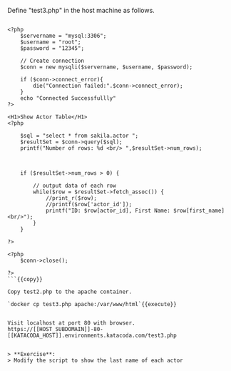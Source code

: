 Define "test3.php" in the host machine as follows.

```

<?php
    $servername = "mysql:3306";
    $username = "root";
    $password = "12345";

    // Create connection
    $conn = new mysqli($servername, $username, $password);

    if ($conn->connect_error){
        die("Connection failed:".$conn->connect_error);
    }
    echo "Connected Successfullly"
?>

<H1>Show Actor Table</H1>
<?php

    $sql = "select * from sakila.actor ";
    $resultSet = $conn->query($sql);
    printf("Number of rows: %d <br/> ",$resultSet->num_rows);
    

    
    if ($resultSet->num_rows > 0) {
		
		// output data of each row
		while($row = $resultSet->fetch_assoc()) {
			//print_r($row);
			//printf($row['actor_id']);
			printf("ID: $row[actor_id], First Name: $row[first_name] <br/>");		
		}
	}

?>

<?php
    $conn->close();

?>
```{{copy}}

Copy test2.php to the apache container.

`docker cp test3.php apache:/var/www/html`{{execute}}


Visit localhost at port 80 with browser.
https://[[HOST_SUBDOMAIN]]-80-[[KATACODA_HOST]].environments.katacoda.com/test3.php


> **Exercise**:
> Modify the script to show the last name of each actor

